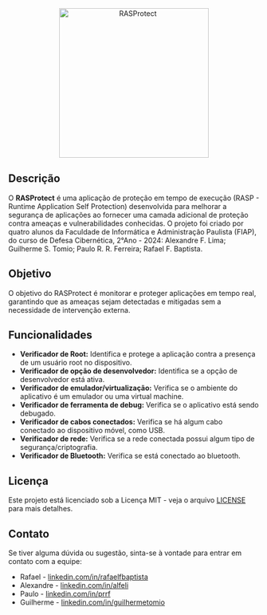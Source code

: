 <div align="center">
  <img src="https://github.com/user-attachments/assets/586beca2-9d53-406d-a38e-83c40ce8496c" alt="RASProtect" width="300"/>
</div>


## Descrição

O **RASProtect** é uma aplicação de proteção em tempo de execução (RASP - Runtime Application Self Protection) desenvolvida para melhorar a segurança de aplicações ao fornecer uma camada adicional de proteção contra ameaças e vulnerabilidades conhecidas. O projeto foi criado por quatro alunos da Faculdade de Informática e Administração Paulista (FIAP), do curso de Defesa Cibernética, 2°Ano - 2024: Alexandre F. Lima; Guilherme S. Tomio; Paulo R. R. Ferreira; Rafael F. Baptista.
## Objetivo

O objetivo do RASProtect é monitorar e proteger aplicações em tempo real, garantindo que as ameaças sejam detectadas e mitigadas sem a necessidade de intervenção externa.

## Funcionalidades

- **Verificador de Root:** Identifica e protege a aplicação contra a presença de um usuário root no dispositivo.
- **Verificador de opção de desenvolvedor:** Identifica se a opção de desenvolvedor está ativa.
- **Verificador de emulador/virtualização:** Verifica se o ambiente do aplicativo é um emulador ou uma virtual machine.
- **Verificador de ferramenta de debug:** Verifica se o aplicativo está sendo debugado.
- **Verificador de cabos conectados:** Verifica se há algum cabo conectado ao dispositivo móvel, como USB.
- **Verificador de rede:** Verifica se a rede conectada possui algum tipo de segurança/criptografia.
- **Verificador de Bluetooth:** Verifica se está conectado ao bluetooth.

## Licença

Este projeto está licenciado sob a Licença MIT - veja o arquivo [LICENSE](LICENSE) para mais detalhes.

## Contato

Se tiver alguma dúvida ou sugestão, sinta-se à vontade para entrar em contato com a equipe:

- Rafael - [linkedin.com/in/rafaelfbaptista](https://linkedin.com/in/rafaelfbaptista)
- Alexandre - [linkedin.com/in/alfeli](https://linkedin.com/in/alfeli)
- Paulo - [linkedin.com/in/prrf](https://linkedin.com/in/prrf)
- Guilherme - [linkedin.com/in/guilhermetomio](https://linkedin.com/in/guilhermetomio)
